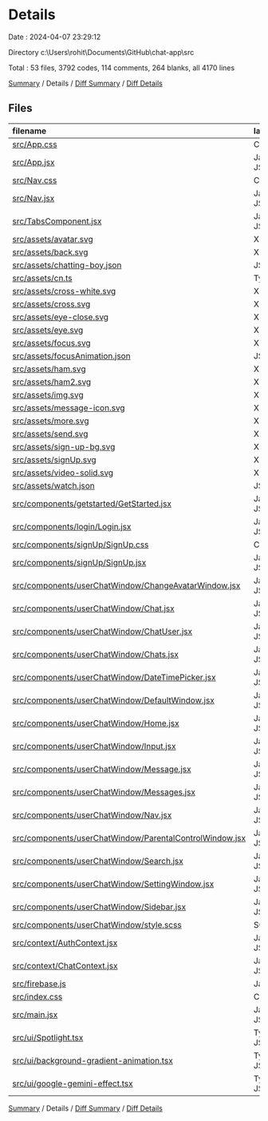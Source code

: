 # Details

Date : 2024-04-07 23:29:12

Directory c:\\Users\\rohit\\Documents\\GitHub\\chat-app\\src

Total : 53 files,  3792 codes, 114 comments, 264 blanks, all 4170 lines

[Summary](results.md) / Details / [Diff Summary](diff.md) / [Diff Details](diff-details.md)

## Files
| filename | language | code | comment | blank | total |
| :--- | :--- | ---: | ---: | ---: | ---: |
| [src/App.css](/src/App.css) | CSS | 6 | 0 | 1 | 7 |
| [src/App.jsx](/src/App.jsx) | JavaScript JSX | 48 | 3 | 6 | 57 |
| [src/Nav.css](/src/Nav.css) | CSS | 67 | 2 | 7 | 76 |
| [src/Nav.jsx](/src/Nav.jsx) | JavaScript JSX | 369 | 2 | 21 | 392 |
| [src/TabsComponent.jsx](/src/TabsComponent.jsx) | JavaScript JSX | 72 | 0 | 6 | 78 |
| [src/assets/avatar.svg](/src/assets/avatar.svg) | XML | 1 | 0 | 0 | 1 |
| [src/assets/back.svg](/src/assets/back.svg) | XML | 1 | 0 | 0 | 1 |
| [src/assets/chatting-boy.json](/src/assets/chatting-boy.json) | JSON | 1 | 0 | 0 | 1 |
| [src/assets/cn.ts](/src/assets/cn.ts) | TypeScript | 5 | 0 | 2 | 7 |
| [src/assets/cross-white.svg](/src/assets/cross-white.svg) | XML | 1 | 0 | 0 | 1 |
| [src/assets/cross.svg](/src/assets/cross.svg) | XML | 1 | 0 | 0 | 1 |
| [src/assets/eye-close.svg](/src/assets/eye-close.svg) | XML | 1 | 0 | 0 | 1 |
| [src/assets/eye.svg](/src/assets/eye.svg) | XML | 1 | 0 | 0 | 1 |
| [src/assets/focus.svg](/src/assets/focus.svg) | XML | 1 | 0 | 0 | 1 |
| [src/assets/focusAnimation.json](/src/assets/focusAnimation.json) | JSON | 1 | 0 | 0 | 1 |
| [src/assets/ham.svg](/src/assets/ham.svg) | XML | 1 | 0 | 0 | 1 |
| [src/assets/ham2.svg](/src/assets/ham2.svg) | XML | 1 | 0 | 0 | 1 |
| [src/assets/img.svg](/src/assets/img.svg) | XML | 1 | 0 | 0 | 1 |
| [src/assets/message-icon.svg](/src/assets/message-icon.svg) | XML | 1 | 0 | 0 | 1 |
| [src/assets/more.svg](/src/assets/more.svg) | XML | 1 | 0 | 0 | 1 |
| [src/assets/send.svg](/src/assets/send.svg) | XML | 1 | 0 | 0 | 1 |
| [src/assets/sign-up-bg.svg](/src/assets/sign-up-bg.svg) | XML | 1 | 0 | 0 | 1 |
| [src/assets/signUp.svg](/src/assets/signUp.svg) | XML | 1 | 0 | 0 | 1 |
| [src/assets/video-solid.svg](/src/assets/video-solid.svg) | XML | 1 | 0 | 0 | 1 |
| [src/assets/watch.json](/src/assets/watch.json) | JSON | 1 | 0 | 0 | 1 |
| [src/components/getstarted/GetStarted.jsx](/src/components/getstarted/GetStarted.jsx) | JavaScript JSX | 32 | 2 | 3 | 37 |
| [src/components/login/Login.jsx](/src/components/login/Login.jsx) | JavaScript JSX | 116 | 6 | 3 | 125 |
| [src/components/signUp/SignUp.css](/src/components/signUp/SignUp.css) | CSS | 133 | 9 | 2 | 144 |
| [src/components/signUp/SignUp.jsx](/src/components/signUp/SignUp.jsx) | JavaScript JSX | 221 | 2 | 14 | 237 |
| [src/components/userChatWindow/ChangeAvatarWindow.jsx](/src/components/userChatWindow/ChangeAvatarWindow.jsx) | JavaScript JSX | 108 | 2 | 4 | 114 |
| [src/components/userChatWindow/Chat.jsx](/src/components/userChatWindow/Chat.jsx) | JavaScript JSX | 121 | 5 | 6 | 132 |
| [src/components/userChatWindow/ChatUser.jsx](/src/components/userChatWindow/ChatUser.jsx) | JavaScript JSX | 58 | 2 | 10 | 70 |
| [src/components/userChatWindow/Chats.jsx](/src/components/userChatWindow/Chats.jsx) | JavaScript JSX | 49 | 0 | 5 | 54 |
| [src/components/userChatWindow/DateTimePicker.jsx](/src/components/userChatWindow/DateTimePicker.jsx) | JavaScript JSX | 44 | 0 | 1 | 45 |
| [src/components/userChatWindow/DefaultWindow.jsx](/src/components/userChatWindow/DefaultWindow.jsx) | JavaScript JSX | 29 | 0 | 1 | 30 |
| [src/components/userChatWindow/Home.jsx](/src/components/userChatWindow/Home.jsx) | JavaScript JSX | 86 | 0 | 3 | 89 |
| [src/components/userChatWindow/Input.jsx](/src/components/userChatWindow/Input.jsx) | JavaScript JSX | 288 | 15 | 18 | 321 |
| [src/components/userChatWindow/Message.jsx](/src/components/userChatWindow/Message.jsx) | JavaScript JSX | 72 | 0 | 2 | 74 |
| [src/components/userChatWindow/Messages.jsx](/src/components/userChatWindow/Messages.jsx) | JavaScript JSX | 137 | 27 | 9 | 173 |
| [src/components/userChatWindow/Nav.jsx](/src/components/userChatWindow/Nav.jsx) | JavaScript JSX | 78 | 2 | 3 | 83 |
| [src/components/userChatWindow/ParentalControlWindow.jsx](/src/components/userChatWindow/ParentalControlWindow.jsx) | JavaScript JSX | 208 | 5 | 13 | 226 |
| [src/components/userChatWindow/Search.jsx](/src/components/userChatWindow/Search.jsx) | JavaScript JSX | 99 | 0 | 4 | 103 |
| [src/components/userChatWindow/SettingWindow.jsx](/src/components/userChatWindow/SettingWindow.jsx) | JavaScript JSX | 140 | 2 | 9 | 151 |
| [src/components/userChatWindow/Sidebar.jsx](/src/components/userChatWindow/Sidebar.jsx) | JavaScript JSX | 28 | 0 | 1 | 29 |
| [src/components/userChatWindow/style.scss](/src/components/userChatWindow/style.scss) | SCSS | 690 | 25 | 79 | 794 |
| [src/context/AuthContext.jsx](/src/context/AuthContext.jsx) | JavaScript JSX | 20 | 0 | 5 | 25 |
| [src/context/ChatContext.jsx](/src/context/ChatContext.jsx) | JavaScript JSX | 30 | 0 | 2 | 32 |
| [src/firebase.js](/src/firebase.js) | JavaScript | 16 | 0 | 3 | 19 |
| [src/index.css](/src/index.css) | CSS | 7 | 2 | 2 | 11 |
| [src/main.jsx](/src/main.jsx) | JavaScript JSX | 29 | 0 | 2 | 31 |
| [src/ui/Spotlight.tsx](/src/ui/Spotlight.tsx) | TypeScript JSX | 54 | 0 | 3 | 57 |
| [src/ui/background-gradient-animation.tsx](/src/ui/background-gradient-animation.tsx) | TypeScript JSX | 164 | 0 | 8 | 172 |
| [src/ui/google-gemini-effect.tsx](/src/ui/google-gemini-effect.tsx) | TypeScript JSX | 149 | 1 | 6 | 156 |

[Summary](results.md) / Details / [Diff Summary](diff.md) / [Diff Details](diff-details.md)